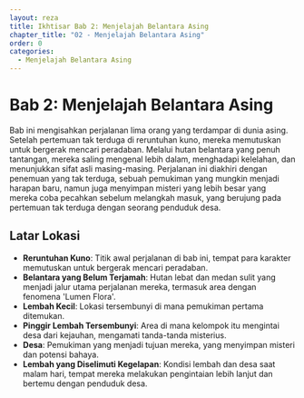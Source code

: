 ```yaml
---
layout: reza
title: Ikhtisar Bab 2: Menjelajah Belantara Asing
chapter_title: "02 - Menjelajah Belantara Asing"
order: 0
categories:
  - Menjelajah Belantara Asing
---
```

# Bab 2: Menjelajah Belantara Asing

Bab ini mengisahkan perjalanan lima orang yang terdampar di dunia asing. Setelah pertemuan tak terduga di reruntuhan kuno, mereka memutuskan untuk bergerak mencari peradaban. Melalui hutan belantara yang penuh tantangan, mereka saling mengenal lebih dalam, menghadapi kelelahan, dan menunjukkan sifat asli masing-masing. Perjalanan ini diakhiri dengan penemuan yang tak terduga, sebuah pemukiman yang mungkin menjadi harapan baru, namun juga menyimpan misteri yang lebih besar yang mereka coba pecahkan sebelum melangkah masuk, yang berujung pada pertemuan tak terduga dengan seorang penduduk desa.

## Latar Lokasi

*   **Reruntuhan Kuno**: Titik awal perjalanan di bab ini, tempat para karakter memutuskan untuk bergerak mencari peradaban.
*   **Belantara yang Belum Terjamah**: Hutan lebat dan medan sulit yang menjadi jalur utama perjalanan mereka, termasuk area dengan fenomena 'Lumen Flora'.
*   **Lembah Kecil**: Lokasi tersembunyi di mana pemukiman pertama ditemukan.
*   **Pinggir Lembah Tersembunyi**: Area di mana kelompok itu mengintai desa dari kejauhan, mengamati tanda-tanda misterius.
*   **Desa**: Pemukiman yang menjadi tujuan mereka, yang menyimpan misteri dan potensi bahaya.
*   **Lembah yang Diselimuti Kegelapan**: Kondisi lembah dan desa saat malam hari, tempat mereka melakukan pengintaian lebih lanjut dan bertemu dengan penduduk desa.